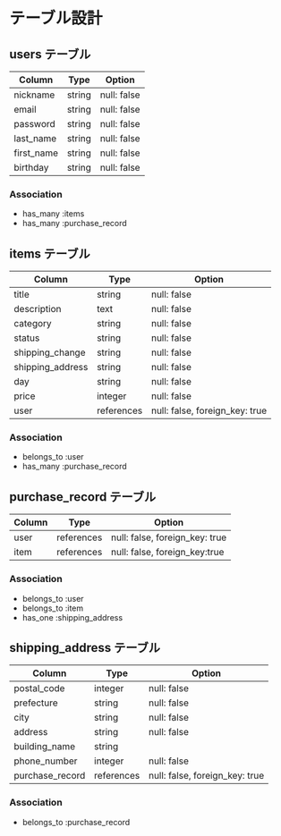 # テーブル設計

## users テーブル

| Column     | Type   | Option      |
| ---------- | ------ | ----------- |
| nickname   | string | null: false |
| email      | string | null: false |
| password   | string | null: false |
| last_name  | string | null: false |
| first_name | string | null: false |
| birthday   | string | null: false |

### Association

- has_many :items
- has_many :purchase_record

## items テーブル

| Column           | Type       | Option                         |
| ---------------- | ---------- | ------------------------------ |
| title            | string     | null: false                    |
| description      | text       | null: false                    |
| category         | string     | null: false                    |
| status           | string     | null: false                    |
| shipping_change  | string     | null: false                    |
| shipping_address | string     | null: false                    |
| day              | string     | null: false                    |
| price            | integer    | null: false                    |
| user             | references | null: false, foreign_key: true |

### Association

- belongs_to :user
- has_many :purchase_record

## purchase_record テーブル

| Column | Type       | Option                         |
| ------ | ---------- | ------------------------------ |
| user   | references | null: false, foreign_key: true |
| item   | references | null: false, foreign_key:true  |

### Association

- belongs_to :user
- belongs_to :item
- has_one :shipping_address

## shipping_address テーブル

| Column          | Type       | Option                         |
| --------------- | ---------- | ------------------------------ |
| postal_code     | integer    | null: false                    |
| prefecture      | string     | null: false                    |
| city            | string     | null: false                    |
| address         | string     | null: false                    |
| building_name   | string     |                                |
| phone_number    | integer    | null: false                    |
| purchase_record | references | null: false, foreign_key: true |

### Association

- belongs_to :purchase_record
